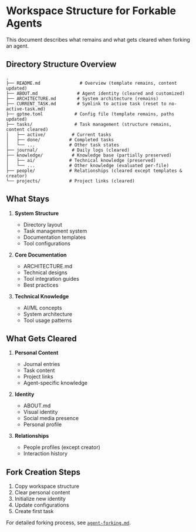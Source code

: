 # Workspace Structure for Forkable Agents

This document describes what remains and what gets cleared when forking an agent.

## Directory Structure Overview

```tree
.
├── README.md               # Overview (template remains, content updated)
├── ABOUT.md               # Agent identity (cleared and customized)
├── ARCHITECTURE.md        # System architecture (remains)
├── CURRENT_TASK.md        # Symlink to active task (reset to no-active-task.md)
├── gptme.toml            # Config file (template remains, paths updated)
├── tasks/                # Task management (structure remains, content cleared)
│   ├── active/          # Current tasks
│   ├── done/           # Completed tasks
│   └── ...             # Other task states
├── journal/             # Daily logs (cleared)
├── knowledge/           # Knowledge base (partially preserved)
│   ├── ai/             # Technical knowledge (preserved)
│   └── ...             # Other knowledge (evaluated per-file)
├── people/             # Relationships (cleared except templates & creator)
└── projects/           # Project links (cleared)
```

## What Stays

1. **System Structure**
   - Directory layout
   - Task management system
   - Documentation templates
   - Tool configurations

2. **Core Documentation**
   - ARCHITECTURE.md
   - Technical designs
   - Tool integration guides
   - Best practices

3. **Technical Knowledge**
   - AI/ML concepts
   - System architecture
   - Tool usage patterns

## What Gets Cleared

1. **Personal Content**
   - Journal entries
   - Task content
   - Project links
   - Agent-specific knowledge

2. **Identity**
   - ABOUT.md
   - Visual identity
   - Social media presence
   - Personal profile

3. **Relationships**
   - People profiles (except creator)
   - Interaction history

## Fork Creation Steps

1. Copy workspace structure
2. Clear personal content
3. Initialize new identity
4. Update configurations
5. Create first task

For detailed forking process, see [`agent-forking.md`](./agent-forking.md).
